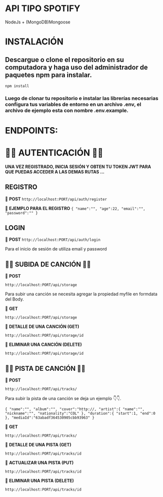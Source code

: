 # API TIPO SPOTIFY

NodeJs +  (MongoDB)Mongoose

# INSTALACIÓN
<h2>Descargue o clone el repositorio en su computadora y haga uso del administrador de paquetes npm para instalar.</h2>

`npm install`

<h3>Luego de clonar tu repositorio e instalar las librerías necesarias configura tus variables de entorno en un archivo <strong>.env</strong>, el archivo de ejemplo esta con nombre <strong>.env.example.</strong></h3>


# ENDPOINTS:
# 🚀🚀 **AUTENTICACIÓN** 🚀🚀

<h4>UNA VEZ REGISTRADO, INICIA SESIÓN Y OBTEN TU TOKEN JWT PARA QUE PUEDAS ACCEDER A LAS DEMAS RUTAS ...</h4>

## **REGISTRO**

🚀 **POST**
`http://localhost:PORT/api/auth/register`

🚀 **EJEMPLO PARA EL REGISTRO**
`{
    "name":"",
    "age":22,
    "email":"",
    "password":""
}`

## **LOGIN**

🚀 **POST**
`http://localhost:PORT/api/auth/login`

Para el inicio de sesión de utiliza email y password

## 🚀🚀 **SUBIDA DE CANCIÓN** 🚀🚀

🚀 **POST**

`http://localhost:PORT/api/storage`

Para subir una canción se necesita agregar la propiedad myfile en formdata del Body.

🚀 **GET**

`http://localhost:PORT/api/storage`

🚀 **DETALLE DE UNA CANCIÓN (GET)**

`http://localhost:PORT/api/storage/id`

🚀 **ELIMINAR UNA CANCIÓN (DELETE)**

`http://localhost:PORT/api/storage/id`


## 🚀🚀 **PISTA DE CANCIÓN** 🚀🚀

🚀 **POST**

`http://localhost:PORT/api/tracks/`

Para subir la pista de una canción se deja un ejemplo 👇👇.

`{
    "name":"",
    "album":"",
    "cover":"http://,
    "artist":{
        "name":"",
        "nickname":"",
        "nationality":"COL"
    },
    "duration":{
        "start":1,
        "end":0
    },
    "mediaId":"63abadf364530905cbb93963"
}`

🚀 **GET**

`http://localhost:PORT/api/tracks/`

🚀 **DETALLE DE UNA PISTA (GET)**

`http://localhost:PORT/api/tracks/id`

🚀 **ACTUALIZAR UNA PISTA (PUT)**

`http://localhost:PORT/api/tracks/id`

🚀 **ELIMINAR UNA PISTA (DELETE)**

`http://localhost:PORT/api/tracks/id`